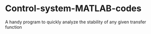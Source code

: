 # Control-system-MATLAB-codes
A handy program to quickly analyze the stability of any given transfer function 

